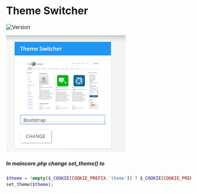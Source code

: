 # Theme Switcher

![Version](https://img.shields.io/badge/Version-1.0.3-blue.svg)

![Preview](preview.png)

##### In maincore.php change set_theme() to
```php
$theme = !empty($_COOKIE[COOKIE_PREFIX.'theme']) ? $_COOKIE[COOKIE_PREFIX.'theme'] : (empty($userdata['user_theme']) ? fusion_get_settings('theme') : $userdata['user_theme']);
set_theme($theme);
```

